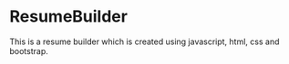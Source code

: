 # ResumeBuilder
This is a resume builder which is created using javascript, html, css and bootstrap.
